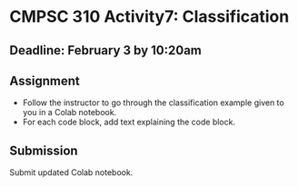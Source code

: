 # CMPSC 310 Activity7: Classification

## Deadline: February 3 by 10:20am

## Assignment

-  Follow the instructor to go through the classification example given to you in a Colab notebook.
- For each code block, add text explaining the code block.

## Submission

Submit updated Colab notebook.


